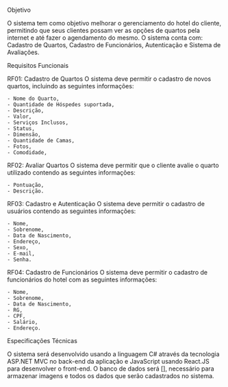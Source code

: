 Objetivo

O sistema tem como objetivo melhorar o gerenciamento do hotel do cliente, permitindo que seus clientes possam ver as opções de quartos pela internet e até fazer o agendamento do mesmo.
O sistema conta com: Cadastro de Quartos, Cadastro de Funcionários, Autenticação e Sistema de Avaliações.

Requisitos Funcionais

RF01: Cadastro de Quartos
O sistema deve permitir o cadastro de novos quartos, incluindo as seguintes informações:

	- Nome do Quarto,
	- Quantidade de Hóspedes suportada,
	- Descrição,
	- Valor,
	- Serviços Inclusos,
	- Status,
	- Dimensão,
	- Quantidade de Camas,
	- Fotos,
	- Comodidade,

RF02: Avaliar Quartos
O sistema deve permitir que o cliente avalie o quarto utilizado contendo as seguintes informações:

	- Pontuação,
	- Descrição.

RF03: Cadastro e Autenticação
O sistema deve permitir o cadastro de usuários contendo as seguintes informações:

	- Nome,
	- Sobrenome,
	- Data de Nascimento,
	- Endereço,
	- Sexo,
	- E-mail,
	- Senha.

RF04: Cadastro de Funcionários
O sistema deve permitir o cadastro de funcionários do hotel com as seguintes informações:

	- Nome,
	- Sobrenome,
	- Data de Nascimento,
	- RG,
	- CPF,
	- Salário,
	- Endereço.

Especificações Técnicas

O sistema será desenvolvido usando a linguagem C# através da tecnologia ASP.NET MVC no back-end da aplicação e JavaScript usando React.JS para desenvolver o front-end.
O banco de dados será [], necessário para armazenar imagens e todos os dados que serão cadastrados no sistema.
